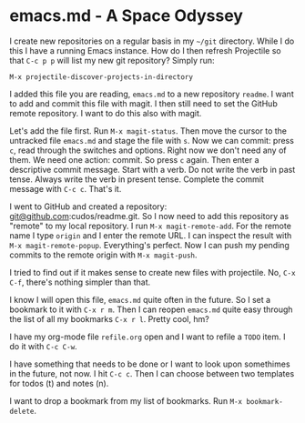 # emacs.md - A Space Odyssey


I create new repositories on a regular basis in my `~/git`
directory. While I do this I have a running Emacs instance. How do I
then refresh Projectile so that `C-c p p` will list my new git
repository? Simply run:

```
M-x projectile-discover-projects-in-directory
```

I added this file you are reading, `emacs.md` to a new repository
`readme`. I want to add and commit this file with magit. I then
still need to set the GitHub remote repository. I want to do this
also with magit.

Let's add the file first. Run `M-x magit-status`. Then move the
cursor to the untracked file `emacs.md` and stage the file with
`s`. Now we can commit: press `c`, read through the switches and
options. Right now we don't need any of them. We need one action:
commit. So press `c` again. Then enter a descriptive commit message.
Start with a verb. Do not write the verb in past tense. Always write
the verb in present tense. Complete the commit message with `C-c c`.
That's it.

I went to GitHub and created a repository:
git@github.com:cudos/readme.git. So I now need to add this repository
as "remote" to my local repository. I run `M-x magit-remote-add`. For
the remote name I type `origin` and I enter the remote URL. I can
inspect the result with `M-x magit-remote-popup`. Everything's
perfect. Now I can push my pending commits to the remote origin with
`M-x magit-push`.

I tried to find out if it makes sense to create new files with
projectile. No, `C-x C-f`, there's nothing simpler than that.

I know I will open this file, `emacs.md` quite often in the future. So
I set a bookmark to it with `C-x r m`. Then I can reopen `emacs.md`
quite easy through the list of all my bookmarks `C-x r l`. Pretty
cool, hm?

I have my org-mode file `refile.org` open and I want to refile a
`TODO` item. I do it with `C-c C-w`.

I have something that needs to be done or I want to look upon
somethimes in the future, not now. I hit `C-c c`. Then I can choose
between two templates for todos (t) and notes (n).

I want to drop a bookmark from my list of bookmarks. Run `M-x
bookmark-delete`.
